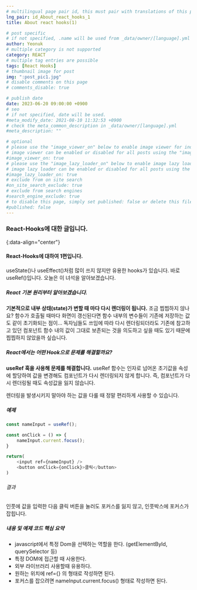 ```yaml
---
# multilingual page pair id, this must pair with translations of this page. (This name must be unique)
lng_pair: id_About_react_hooks_1
title: About react hooks(1)

# post specific
# if not specified, .name will be used from _data/owner/[language].yml
author: Yeonuk
# multiple category is not supported
category: REACT
# multiple tag entries are possible
tags: [React Hooks]
# thumbnail image for post
img: ":post_pic1.jpg"
# disable comments on this page
# comments_disable: true

# publish date
date: 2023-06-20 09:00:00 +0900
# seo
# if not specified, date will be used.
#meta_modify_date: 2021-08-10 11:32:53 +0900
# check the meta_common_description in _data/owner/[language].yml
#meta_description: ""

# optional
# please use the "image_viewer_on" below to enable image viewer for individual pages or posts (_posts/ or [language]/_posts folders).
# image viewer can be enabled or disabled for all posts using the "image_viewer_posts: true" setting in _data/conf/main.yml.
#image_viewer_on: true
# please use the "image_lazy_loader_on" below to enable image lazy loader for individual pages or posts (_posts/ or [language]/_posts folders).
# image lazy loader can be enabled or disabled for all posts using the "image_lazy_loader_posts: true" setting in _data/conf/main.yml.
#image_lazy_loader_on: true
# exclude from on site search
#on_site_search_exclude: true
# exclude from search engines
#search_engine_exclude: true
# to disable this page, simply set published: false or delete this file
#published: false
---
```


<!-- outline-start -->

### React-Hooks에 대한 글입니다.

{:data-align="center"}

<!-- outline-end -->

#### React-Hooks에 대하여 1편입니다.

useState()나 useEffect()처럼 많이 쓰지 않지만 유용한 hooks가 있습니다.
바로 useRef()입니다. 오늘은 이 녀석을 알아보겠습니다.

##### React 기본 원리부터 알아보겠습니다.

**기본적으로 내부 상태(state)가 변할 때 마다 다시 렌더링이 됩니다.**
조금 찝찝하지 않나요? 함수가 호출될 때마다 화면이 갱신된다면 함수 내부의 변수들이 기존에 저장하는 값도 같이 초기화되는 점이...
독자님들도 쓰임에 따라 다시 렌더링되더라도 기존에 참고하고 있던 컴포넌트 함수 내의 값이 그대로 보존되는 것을 의도하고 싶을 때도 있기 때문에 찝찝하지 않았을까 싶습니다.

##### React에서는 어떤 Hook으로 문제를 해결할까요?

**useRef 훅을 사용해 문제를 해결합니다.**
useRef 함수는 인자로 넘어온 초기값을 속성에 할당하여 값을 변경해도 컴포넌트가 다시 렌더링되지 않게 합니다. 즉, 컴포넌트가 다시 렌더링될 때도 속성값을 잃지 않습니다.

렌더링을 발생시키지 말아야 하는 값을 다룰 때 정말 편리하게 사용할 수 있습니다.

##### 예제

```javascript
const nameInput = useRef();

const onClick = () => {
    nameInput.current.focus();
}

return(
    <input ref={nameInput} />
    <button onClick={onClick}>클릭</button>
)
```

###### 결과

인풋에 값을 입력한 다음 클릭 버튼을 눌러도 포커스를 잃지 않고, 인풋박스에 포커스가 잡힙니다.

##### 내용 및 예제 코드 핵심 요약

- javascript에서 특정 Dom을 선택하는 역할을 한다. (getElementById, querySelector 등)
- 특정 DOM에 접근할 때 사용한다.
- 외부 라이브러리 사용할때 유용하다.
- 원하는 위치에 ref={} 의 형태로 작성하면 된다.
- 포커스를 잡으려면 nameInput.current.focus() 형태로 작성하면 된다.
